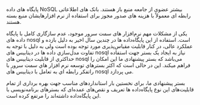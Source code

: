 پایگاه های داده NoSQL بیشتر عضوی از جامعه منبع باز هستند. بانک های اطلاعاتی
رابطه ای معمولاً با هزینه های صدور مجوز برای استفاده از نرم افزارهایشان منبع بسته
هستند.

یکی از مشکلات مهم نرم‌افزار های سمت سرور موجود، عدم سازگاری کامل با پایگاه داده
های nosql است. استفاده از این پایگاه‌داده ها در چندین سال اخیر به دلیل بازده و
عملکرد عالی، در کنار قابلیت مقیاس‌پذیری مورد توجه بوده است ولی به دلیل با توجه به
تفاوت مدل‌سازي داده ها در دیتابیس های nosql نیاز به ایجاد یک بستر جهت استفاده
حداکثري از قابلیت دیتابیس های nosql می‌باشد که بستر پیشنهادی ما این امکان را
فراهم میکند. این در حالی است که اکثر بسترهاي توسعه نرم افزار هاي سمت سرور با
راتفکر رابطه اي به تعامل با دیتابیس های nosql می پردازد.

بستر پیشنهادی ما، برای نخستین بار استانداردهای مناسب جهت بهره برداری از تمام
قابلیت‌های این نوع پایگاه‌داده ها تعریف و نقص‌های عمده‌ای که بسترهای برنامه‌نویسی با
این پایگاه‌داده داشته‌اند را مرتفع کرده است.
